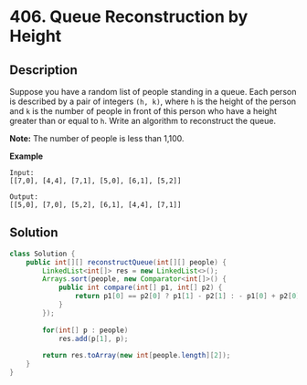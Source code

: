 # 406. Queue Reconstruction by Height

## Description

Suppose you have a random list of people standing in a queue. Each person is described by a pair of integers `(h, k)`, where `h` is the height of the person and `k` is the number of people in front of this person who have a height greater than or equal to `h`. Write an algorithm to reconstruct the queue.

**Note:**
The number of people is less than 1,100.

 

**Example**

```
Input:
[[7,0], [4,4], [7,1], [5,0], [6,1], [5,2]]

Output:
[[5,0], [7,0], [5,2], [6,1], [4,4], [7,1]]
```



## Solution

```java
class Solution {
    public int[][] reconstructQueue(int[][] people) {
        LinkedList<int[]> res = new LinkedList<>();
        Arrays.sort(people, new Comparator<int[]>() {
            public int compare(int[] p1, int[] p2) {
                return p1[0] == p2[0] ? p1[1] - p2[1] : - p1[0] + p2[0]; 
            }
        });
        
        for(int[] p : people) 
            res.add(p[1], p);
        
        return res.toArray(new int[people.length][2]);
    }
}
```

